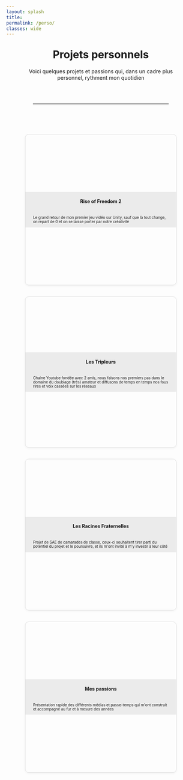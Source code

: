 ```yaml
---
layout: splash
title:
permalink: /perso/
classes: wide
---
```

<style>
  .card-grid {
    display: grid;
    grid-template-columns: repeat(auto-fit, minmax(250px, 1fr));
    gap: 30px;
    padding: 20px 0;
  }

  .card-link {
    text-decoration: none;
    color: inherit;
  }

  

  .card:hover {
    transform: translateY(-5px) scale(1.03);
    box-shadow: 0 6px 12px rgba(0,0,0,0.1);
  }
  .card p{
    font-size: 0.7em;
  }
  .card h3{
    font-size: 0.9em;
    margin-bottom: 30px;
    text-align: center;
    font-weight: 700;
  }
  .card-content {
   background-color: rgba(232, 232, 232, 0.8); /*blanc à 80% opaque */
    margin-top:10px;
    margin-bottom:10px;
}
  .card-text{
    padding-left: 20px;
    padding-right: 20px;
    
    
  }
.card {
  aspect-ratio: 1 / 1;
  background-size: cover;
  background-position: center;
  border: 1px solid #ddd;
  border-radius: 10px;
  display: flex;
  flex-direction: column;
  justify-content: center;
  box-shadow: 0 2px 6px rgba(0,0,0,0.05);
  transition: transform 0.2s, box-shadow 0.2s;
}



</style>

<script>
	document.addEventListener("DOMContentLoaded", function (){

      let randomNumber = Math.floor(Math.random() * 3) + 1;
		let url = "url('/assets/images/tripleurs'"+randomNumber+"'.png')";
      document.getElementById("tripleurs").style.backgroundImage = url;
		console.log("tripleur choisi = "+url);
    });
  </script>

<div style="width: 80%; margin: 0 auto;">
<h1 style="text-align: center;margin-top: 30px;">Projets personnels</h1>

<p style="text-align: center;">Voici quelques projets et passions qui, dans un cadre plus personnel, rythment mon quotidien</p>

<hr style="border: none; border-top: 1px solid #ccc; margin: 60px auto; width: 90%;" />



<div class="card-grid">

  <!-- Carte 1 -->
  <a href="/unity/projet-1/" class="card-link">
    <div class="card" style="background-image: url('/assets/images/rof2.png');">
      <div class="card-content">
        <div class="card-text">
      <h3>Rise of Freedom 2</h3>
      <p>Le grand retour de mon premier jeu vidéo sur Unity, sauf que là tout change, on repart de 0 et on se laisse porter par notre créativité</p>
    </div>
      </div>
    </div>
  </a>

  <!-- Carte 2 -->
  <a href="/unity/projet-2/" class="card-link">
    <div class="card" id="tripleurs">
      <div class="card-content">
        <div class="card-text">
      <h3>Les Tripleurs</h3>
      <p>Chaine Youtube fondée avec 2 amis, nous faisons nos premiers pas dans le domaine du doublage (très) amateur et diffusons de temps en temps nos fous rires et voix cassées sur les réseaux</p>
    </div>
      </div>
    </div>
  </a>

  <!-- Carte 3 -->
  <a href="/unity/projet-3/" class="card-link">
    <div class="card" style="background-image: url('/assets/images/owen.png');">
      <div class="card-content">
        <div class="card-text">
      <h3>Les Racines Fraternelles</h3>
      <p>Projet de SAE de camarades de classe, ceux-ci souhaitent tirer parti du potentiel du projet et le poursuivre, et ils m'ont invité à m'y investir à leur côté</p>
    </div>
      </div>
    </div>
  </a>

  <!-- Carte 4 -->
  <a href="/unity/projet-3/" class="card-link">
    <div class="card" style="background-image: url('/assets/images/takeyourtime.jpg');">
      <div class="card-content">
        <div class="card-text">
      <h3>Mes passions</h3>
      <p>Présentation rapide des différents médias et passe-temps qui m'ont construit et accompagné au fur et à mesure des années</p>
        </div>
      </div>
    </div>
  </a>

</div>

</div>




